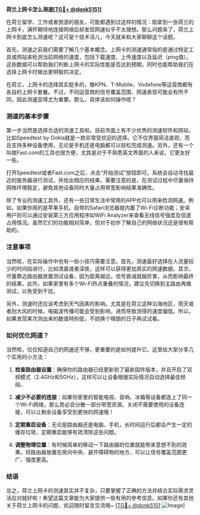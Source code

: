**荷兰上网卡怎么测速[[TG💪+ @donk5151](https://t.me/s/donk5151)]**

在荷兰留学、工作或者旅游的朋友，可能都遇到过这样的情况：刚拿到一张荷兰的上网卡，满怀期待地连接网络后却发现网速似乎不太理想。那么问题来了，荷兰上网卡到底怎么测速呢？这可是个技术活儿，今天就来和大家聊聊这个话题。

首先，测速之前我们需要了解几个基本概念。上网卡的测速通常指的是通过特定工具或网站来检测当前网络的速度，包括下载速度、上传速度以及延迟（ping值）。这些数据可以帮助我们判断上网卡的实际性能是否达到预期，同时也能帮助我们在选择上网卡时做出更明智的决定。

在荷兰，上网卡的选择其实挺多的，像KPN、T-Mobile、Vodafone等运营商都有各自的上网卡套餐。不过，不同运营商的信号覆盖范围、网速表现可能会有所不同，因此测速显得尤为重要。那么，具体该如何操作呢？

### 测速的基本步骤

第一步当然是选择合适的测速工具啦。目前市面上有不少优秀的测速软件和网站，比如Speedtest by Ookla就是一款非常受欢迎的选择。它不仅界面简洁直观，而且支持多种设备使用，无论是手机还是电脑都可以轻松完成测速。另外，还有一个叫做Fast.com的工具也很方便，尤其是对于不熟悉英文界面的人来说，它更友好一些。

打开Speedtest或者Fast.com之后，点击“开始测试”按钮即可。系统会自动寻找最近的服务器进行测试，并给出相应的结果。需要注意的是，在测试过程中尽量保持网络环境稳定，避免其他设备同时大量占用带宽影响结果准确性。

除了专业的测速工具外，还有一些日常生活中常用的APP也可以用来检测网速。例如，如果你用的是苹果手机，自带的Safari浏览器就内置了Wi-Fi诊断功能；安卓用户则可以通过安装第三方应用程序如WiFi Analyzer来查看无线信号强度及信道占用情况。虽然它们的功能相对简单，但对于初步了解自己的网络状况还是很有帮助的。

### 注意事项

当然啦，在实际操作中也有一些小技巧需要注意。首先，测速最好选择在人流量较少的时间段进行，比如清晨或者深夜，这样可以获得更加真实的网速数据。其次，尽量靠近路由器放置测试设备，因为距离越远，信号衰减就越厉害，从而影响最终的结果。此外，如果家里有多个Wi-Fi热点重叠的情况，建议先切换到主路由再做测试，以免受到干扰。

另外，测速时还应该考虑到天气因素的影响。尤其是在荷兰这种沿海地区，雨天或者刮大风的时候，电磁波传播可能会受到影响，进而导致测得的速度偏低。所以，如果发现某次测出来的数值特别低，不妨换个晴朗的日子再试试看。

### 如何优化网速？

当然啦，仅仅知道自己的网速还不够，更重要的是如何提升它。这里给大家分享几个实用的小方法：

1. **检查路由器设置**：确保你的路由器已经更新到了最新固件版本，并且开启了双频模式（2.4GHz和5GHz），这样可以让设备根据实际情况自动选择最佳频段。
   
2. **减少不必要的连接**：如果你家里的智能电视、音响、冰箱等设备都连上了同一个Wi-Fi网络，那么势必会分散一部分带宽资源。关闭不需要使用的设备连接，可以让剩余设备享受到更快的网速哦！

3. **定期重启设备**：无论是路由器还是电脑、手机，长时间运行后都会产生一定的缓存垃圾，定期重启能够有效清除这些问题。

4. **调整物理位置**：有时候简单的移动一下路由器的位置就能带来意想不到的效果。将路由器放置在房间中央、避开障碍物的地方，可以让信号覆盖范围更广、强度更高。

### 结语

总之，荷兰上网卡的测速其实并不复杂，只要掌握了正确的方法并结合实际需求灵活应对就好啦！希望这篇文章能为大家提供一些有用的参考信息。如果你还有其他关于荷兰上网卡的问题，欢迎随时留言交流哦~ [[TG💪+ @donk5151](https://t.me/s/donk5151) ![Image](https://i.postimg.cc/rwNCRYN7/Snipaste-2025-04-30-17-27-05.png)]